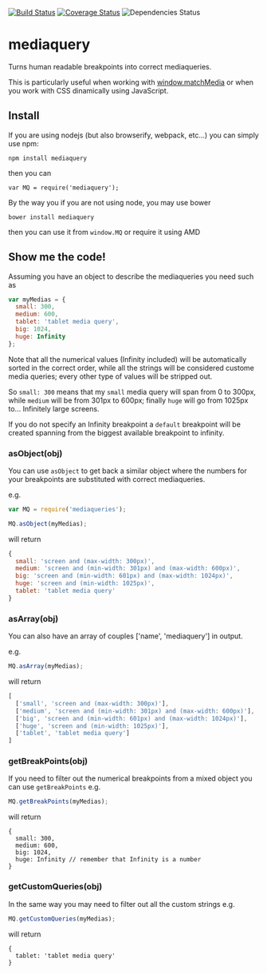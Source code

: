 [![Build Status](https://travis-ci.org/axyz/mediaquery.svg?branch=master)](https://travis-ci.org/axyz/mediaquery)
[![Coverage Status](https://coveralls.io/repos/axyz/mediaquery/badge.svg)](https://coveralls.io/r/axyz/mediaquery)
![Dependencies Status](https://david-dm.org/axyz/mediaquery.svg)

# mediaquery
Turns human readable breakpoints into correct mediaqueries.

This is particularly useful when working with
[window.matchMedia](https://developer.mozilla.org/en-US/docs/Web/API/Window/matchMedia)
or when you work with CSS dinamically using JavaScript.

## Install
If you are using nodejs (but also browserify, webpack, etc...) you can simply
use npm:

    npm install mediaquery

then you can

    var MQ = require('mediaquery');

By the way you if you are not using node, you may use bower

    bower install mediaquery

then you can use it from `window.MQ` or require it using AMD

## Show me the code!
Assuming you have an object to describe the mediaqueries you need such as
```javascript
var myMedias = {
  small: 300,
  medium: 600,
  tablet: 'tablet media query',
  big: 1024,
  huge: Infinity
};
```

Note that all the numerical values (Infinity included) will be automatically
sorted in the correct order, while all the strings will be considered custome
media queries; every other type of values will be stripped out.

So `small: 300` means that my `small` media query will span from 0 to 300px,
while `medium` will be from 301px to 600px; finally `huge` will go from 1025px
to... Infinitely large screens.

If you do not specify an Infinity breakpoint a `default` breakpoint will be
created spanning from the biggest available breakpoint to infinity.

### asObject(obj)
You can use `asObject` to get back a similar object where the numbers for your
breakpoints are substituted with correct mediaqueries.

e.g.
```javascript
var MQ = require('mediaqueries');

MQ.asObject(myMedias);
```

will return
```javascript
{
  small: 'screen and (max-width: 300px)',
  medium: 'screen and (min-width: 301px) and (max-width: 600px)',
  big: 'screen and (min-width: 601px) and (max-width: 1024px)',
  huge: 'screen and (min-width: 1025px)',
  tablet: 'tablet media query'
}
```

### asArray(obj)
You can also have an array of couples ['name', 'mediaquery'] in output.

e.g.
```javascript
MQ.asArray(myMedias);
```

will return
```javascript
[
  ['small', 'screen and (max-width: 300px)'],
  ['medium', 'screen and (min-width: 301px) and (max-width: 600px)'],
  ['big', 'screen and (min-width: 601px) and (max-width: 1024px)'],
  ['huge', 'screen and (min-width: 1025px)'],
  ['tablet', 'tablet media query']
]
```

### getBreakPoints(obj)
If you need to filter out the numerical breakpoints from a mixed object you can
use `getBreakPoints` e.g.

```javascript
MQ.getBreakPoints(myMedias);
```

will return
```
{
  small: 300,
  medium: 600,
  big: 1024,
  huge: Infinity // remember that Infinity is a number
}
```

### getCustomQueries(obj)
In the same way you may need to filter out all the custom strings e.g.

```javascript
MQ.getCustomQueries(myMedias);
```

will return
```
{
  tablet: 'tablet media query'
}
```

